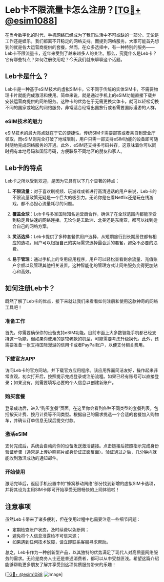 # Leb卡不限流量卡怎么注册？[[TG💪+ @esim1088](https://t.me/s/esim1088)]

在当今数字化的时代，手机网络已经成为了我们生活中不可或缺的一部分。无论是工作还是娱乐，我们都离不开稳定的网络支持。而提到网络服务，大家可能首先想到的就是各大运营商提供的套餐。然而，在众多选择中，有一种特别的服务——Leb卡不限流量卡，近年来受到了越来越多人的关注。那么，究竟什么是Leb卡？它有哪些特点？如何注册使用呢？今天我们就来聊聊这个话题。

## Leb卡是什么？

Leb卡是一种基于eSIM技术的虚拟SIM卡，它不同于传统的实体SIM卡，不需要物理卡片就能完成激活和使用。简单来说，就是通过手机上的eSIM功能直接下载并安装运营商提供的网络服务。这种卡的优势在于无需更换实体卡，就可以轻松切换不同的国家或地区的网络服务，非常适合经常出国旅行或者需要国际漫游的人群。

### eSIM技术的魅力

eSIM技术的最大亮点就在于它的便捷性。传统SIM卡需要邮寄或者亲自到营业厅领取，而eSIM则完全打破了地域限制，用户只需一部支持eSIM功能的设备即可随时随地完成网络服务的开通。此外，eSIM还支持多号码共存，这意味着你可以同时拥有本地号码和国际号码，方便联系不同地区的朋友和家人。

## Leb卡的特点

Leb卡之所以受到欢迎，是因为它具有以下几个显著的特点：

1. **不限流量**：对于喜欢刷视频、玩游戏或者进行高清通话的用户来说，Leb卡的不限流量政策无疑是一个巨大的吸引力。无论你是在看Netflix还是玩在线游戏，都不必担心流量耗尽的问题。

2. **覆盖全球**：Leb卡与多家国际知名运营商合作，确保了在全球范围内都能享受到稳定且快速的网络连接。无论你是去欧洲、北美还是东南亚，都可以找到适合自己的网络方案。

3. **灵活选择**：Leb卡提供了多种套餐供用户选择，从短期旅行到长期居住都有相应的选项。用户可以根据自己的实际需求选择最合适的套餐，避免不必要的浪费。

4. **易于管理**：通过手机上的专用应用程序，用户可以轻松查看剩余流量、充值账户余额以及管理其他相关设置。这种智能化的管理方式让网络服务变得更加贴心和高效。

## 如何注册Leb卡？

既然了解了Leb卡的优点，接下来就让我们来看看如何注册和使用这款神奇的网络工具吧！

### 准备工作

首先，你需要确保你的设备支持eSIM功能。目前市面上大多数智能手机都已经支持这一功能，但如果你使用的是较老款的机型，可能需要考虑升级换代。此外，还需要准备一张支持国际漫游的信用卡或者PayPal账户，以便支付相关费用。

### 下载官方APP

访问Leb卡的官方网站，并下载官方应用程序。该应用界面简洁友好，操作起来非常直观。初次打开后，按照提示完成登录或注册流程。如果已经有账号可以直接登录；如果没有，则需要填写必要的个人信息以创建新账户。

### 购买套餐

登录成功后，进入“购买套餐”页面。在这里你会看到各种不同类型的套餐列表，包括按天计费、按月计费等不同类型。根据自己的需求挑选一个合适的套餐加入购物车，并确认订单信息无误后提交付款。

### 激活eSIM

支付完成后，系统会自动向你的设备发送激活链接。点击链接后按照指示完成身份验证步骤（通常是上传护照照片或身份证正面反面）。验证通过之后，几分钟内就能收到激活成功的通知邮件。

### 开始使用

激活完毕后，返回手机设置中的“蜂窝移动网络”部分找到新增的虚拟SIM卡选项，并将其设为主用SIM卡即可开始享受无限畅快的上网体验啦！

## 注意事项

虽然Leb卡带来了诸多便利，但在使用过程中也需要注意一些细节问题：

- 定期检查账户状态，及时续费以免断网；
- 避免将个人信息泄露给不可信来源；
- 如果遇到任何技术故障，请立即联系客服寻求帮助。

总之，Leb卡作为一种创新型产品，以其独特的优势满足了现代人对高质量网络服务的需求。无论是商务人士还是普通消费者，都可以从中受益匪浅。希望这篇介绍能够帮助更多朋友了解并享受到这项优质服务带来的乐趣！

[[TG💪+ @esim1088](https://t.me/s/esim1088) ![Image](https://i.postimg.cc/4NQfJmqS/Snipaste-2025-05-13-00-14-12.png)]